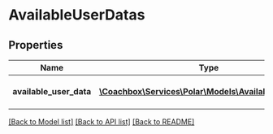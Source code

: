 # AvailableUserDatas

## Properties
Name | Type | Description | Notes
------------ | ------------- | ------------- | -------------
**available_user_data** | [**\Coachbox\Services\Polar\Models\AvailableUserData[]**](AvailableUserData.md) | List of available user datas. | [optional] 

[[Back to Model list]](../README.md#documentation-for-models) [[Back to API list]](../README.md#documentation-for-api-endpoints) [[Back to README]](../README.md)

